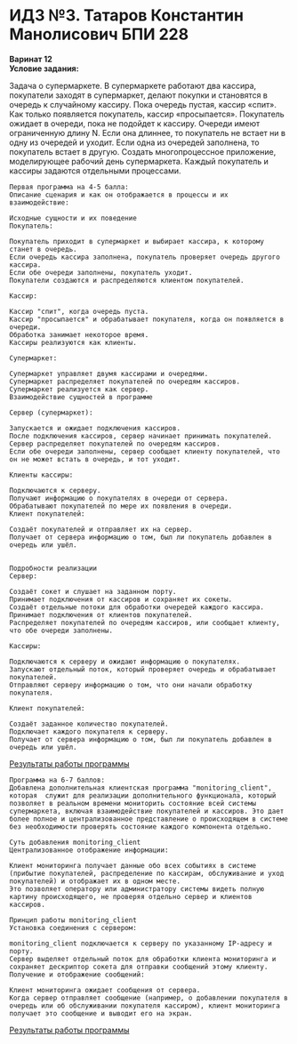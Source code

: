 # ИДЗ №3. Татаров Константин Манолисович БПИ 228
**Варинат 12\
Условие задания:**

Задача о супермаркете. В супермаркете работают два кассира,
покупатели заходят в супермаркет, делают покупки и становятся в очередь к случайному кассиру. Пока очередь пустая, кассир «спит». Как только появляется покупатель, кассир «просыпается».
Покупатель ожидает в очереди, пока не подойдет к кассиру. Очереди имеют ограниченную длину N. Если она длиннее, то покупатель
не встает ни в одну из очередей и уходит. Если одна из очередей
заполнена, то покупатель встает в другую.
Создать многопроцессное приложение, моделирующее рабочий день супермаркета.
Каждый покупатель и кассиры задаются отдельными процессами.


```
Первая программа на 4-5 балла:
Описание сценария и как он отображается в процессы и их взаимодействие:

Исходные сущности и их поведение
Покупатель:

Покупатель приходит в супермаркет и выбирает кассира, к которому станет в очередь.
Если очередь кассира заполнена, покупатель проверяет очередь другого кассира.
Если обе очереди заполнены, покупатель уходит.
Покупатели создаются и распределяются клиентом покупателей.

Кассир:

Кассир "спит", когда очередь пуста.
Кассир "просыпается" и обрабатывает покупателя, когда он появляется в очереди.
Обработка занимает некоторое время.
Кассиры реализуются как клиенты.

Супермаркет:

Супермаркет управляет двумя кассирами и очередями.
Супермаркет распределяет покупателей по очередям кассиров.
Супермаркет реализуется как сервер.
Взаимодействие сущностей в программе

Сервер (супермаркет):

Запускается и ожидает подключения кассиров.
После подключения кассиров, сервер начинает принимать покупателей.
Сервер распределяет покупателей по очередям кассиров.
Если обе очереди заполнены, сервер сообщает клиенту покупателей, что он не может встать в очередь, и тот уходит.

Клиенты кассиры:

Подключаются к серверу.
Получают информацию о покупателях в очереди от сервера.
Обрабатывают покупателей по мере их появления в очереди.
Клиент покупателей:

Создаёт покупателей и отправляет их на сервер.
Получает от сервера информацию о том, был ли покупатель добавлен в очередь или ушёл.


Подробности реализации
Сервер:

Создаёт сокет и слушает на заданном порту.
Принимает подключения от кассиров и сохраняет их сокеты.
Создаёт отдельные потоки для обработки очередей каждого кассира.
Принимает подключения от клиентов покупателей.
Распределяет покупателей по очередям кассиров, или сообщает клиенту, что обе очереди заполнены.

Кассиры:

Подключаются к серверу и ожидают информацию о покупателях.
Запускают отдельный поток, который проверяет очередь и обрабатывает покупателей.
Отправляют серверу информацию о том, что они начали обработку покупателя.

Клиент покупателей:

Создаёт заданное количество покупателей.
Подключает каждого покупателя к серверу.
Получает от сервера информацию о том, был ли покупатель добавлен в очередь или ушёл.
```

[Результаты работы программы](https://github.com/kkkkkostya/system-arch-hse/blob/febe09d91582c0fee53bb76a936186f491acdb0e/idz_os_3/prog4/results4_1.png)

```
Программа на 6-7 баллов:
Добавлена дополнительная клиентская программа "monitoring_client", которая  служит для реализации дополнительного функционала, который позволяет в реальном времени мониторить состояние всей системы супермаркета, включая взаимодействие покупателей и кассиров. Это дает более полное и централизованное представление о происходящем в системе без необходимости проверять состояние каждого компонента отдельно.

Суть добавления monitoring_client
Централизованное отображение информации:

Клиент мониторинга получает данные обо всех событиях в системе (прибытие покупателей, распределение по кассирам, обслуживание и уход покупателей) и отображает их в одном месте.
Это позволяет оператору или администратору системы видеть полную картину происходящего, не проверяя отдельно сервер и клиентов кассиров.

Принцип работы monitoring_client
Установка соединения с сервером:

monitoring_client подключается к серверу по указанному IP-адресу и порту.
Сервер выделяет отдельный поток для обработки клиента мониторинга и сохраняет дескриптор сокета для отправки сообщений этому клиенту.
Получение и отображение сообщений:

Клиент мониторинга ожидает сообщения от сервера.
Когда сервер отправляет сообщение (например, о добавлении покупателя в очередь или об обслуживании покупателя кассиром), клиент мониторинга получает это сообщение и выводит его на экран.
```

[Результаты работы программы](https://github.com/kkkkkostya/system-arch-hse/blob/8c2ae0a7653a622ce399f49a498da67907a8d5cd/idz_os_3/prog6/results6_1.png)
